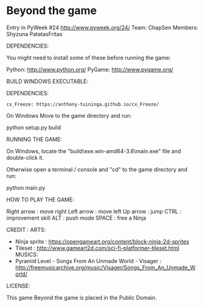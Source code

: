 Beyond the game
===============

Entry in PyWeek #24  <http://www.pyweek.org/24/>
Team: ChapSen
Members: Shyzuna PatatasFritas


DEPENDENCIES:

You might need to install some of these before running the game:

  Python:     http://www.python.org/
  PyGame:     http://www.pygame.org/
  
  
BUILD WINDOWS EXECUTABLE:

  DEPENDENCIES:
   
    cx_Freeze: https://anthony-tuininga.github.io/cx_Freeze/
  
On Windows Move to the game directory and run:
  
  python setup.py build
  

RUNNING THE GAME:

On Windows, locate the "build\exe.win-amd64-3.6\main.exe" file and double-click it.

Otherwise open a terminal / console and "cd" to the game directory and run:

  python main.py



HOW TO PLAY THE GAME:

Right arrow : move right
Left arrow : move left
Up arrow : jump
CTRL : improvement skill
ALT : push mode
SPACE : free a Ninja


CREDIT :
  ARTS:
   * Ninja sprite : https://opengameart.org/content/block-ninja-2d-sprites
   * Tileset : http://www.gameart2d.com/sci-fi-platformer-tileset.html
  MUSICS:
   * Pyramid Level - Songs From An Unmade World - Visager : http://freemusicarchive.org/music/Visager/Songs_From_An_Unmade_World/


LICENSE:

This game Beyond the game is placed in the Public Domain.

